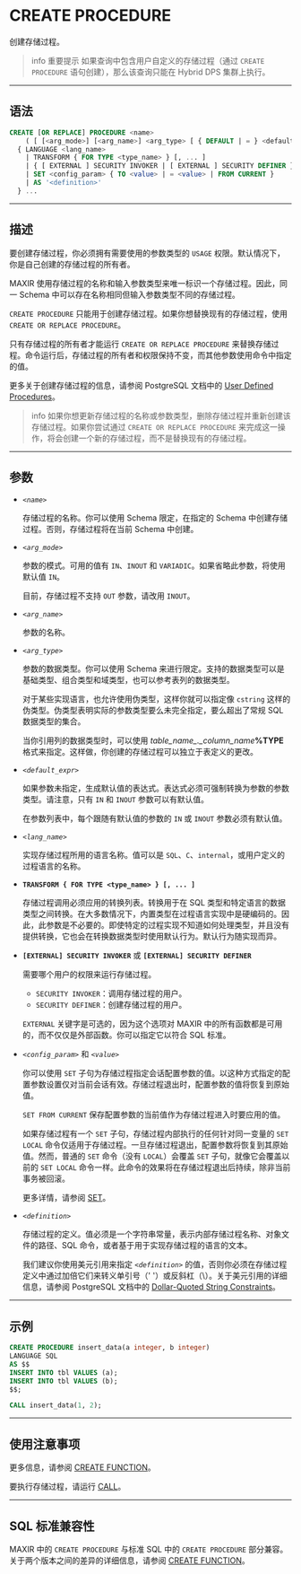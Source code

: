 CREATE PROCEDURE
=====

创建存储过程。

>info 重要提示
>如果查询中包含用户自定义的存储过程（通过 `CREATE PROCEDURE` 语句创建），那么该查询只能在 Hybrid DPS 集群上执行。

---

语法
--------

```sql
CREATE [OR REPLACE] PROCEDURE <name>    
    ( [ [<arg_mode>] [<arg_name>] <arg_type> [ { DEFAULT | = } <default_expr> ] [, ...] ] )
  { LANGUAGE <lang_name>
    | TRANSFORM { FOR TYPE <type_name> } [, ... ]
    | { [ EXTERNAL ] SECURITY INVOKER | [ EXTERNAL ] SECURITY DEFINER }
    | SET <config_param> { TO <value> | = <value> | FROM CURRENT }
    | AS '<definition>'
  } ...
```

---
描述
----------

要创建存储过程，你必须拥有需要使用的参数类型的 `USAGE` 权限。默认情况下，你是自己创建的存储过程的所有者。

MAXIR 使用存储过程的名称和输入参数类型来唯一标识一个存储过程。因此，同一 Schema 中可以存在名称相同但输入参数类型不同的存储过程。

`CREATE PROCEDURE` 只能用于创建存储过程。如果你想替换现有的存储过程，使用 `CREATE OR REPLACE PROCEDURE`。

只有存储过程的所有者才能运行 `CREATE OR REPLACE PROCEDURE` 来替换存储过程。命令运行后，存储过程的所有者和权限保持不变，而其他参数使用命令中指定的值。

更多关于创建存储过程的信息，请参阅 PostgreSQL 文档中的 [User Defined Procedures](https://www.postgresql.org/docs/12/xproc.html)。


>info
>如果你想更新存储过程的名称或参数类型，删除存储过程并重新创建该存储过程。如果你尝试通过 `CREATE OR REPLACE PROCEDURE` 来完成这一操作，将会创建一个新的存储过程，而不是替换现有的存储过程。

---

参数
----------

- _`<name>`_
    
    存储过程的名称。你可以使用 Schema 限定，在指定的 Schema 中创建存储过程。否则，存储过程将在当前 Schema 中创建。

- *`<arg_mode>`*

    参数的模式。可用的值有 `IN`、`INOUT` 和 `VARIADIC`。如果省略此参数，将使用默认值 `IN`。 

    目前，存储过程不支持 `OUT` 参数，请改用 `INOUT`。

- *`<arg_name>`*

    参数的名称。

- *`<arg_type>`*

    参数的数据类型。你可以使用 Schema 来进行限定。支持的数据类型可以是基础类型、组合类型和域类型，也可以参考表列的数据类型。

    对于某些实现语言，也允许使用伪类型，这样你就可以指定像 `cstring` 这样的伪类型。伪类型表明实际的参数类型要么未完全指定，要么超出了常规 SQL 数据类型的集合。
    
    当你引用列的数据类型时，可以使用 *table_name_._column_name*__%TYPE__ 格式来指定。这样做，你创建的存储过程可以独立于表定义的更改。

- *`<default_expr>`*

    如果参数未指定，生成默认值的表达式。表达式必须可强制转换为参数的参数类型。请注意，只有 `IN` 和 `INOUT` 参数可以有默认值。 

    在参数列表中，每个跟随有默认值的参数的 `IN` 或 `INOUT` 参数必须有默认值。 

- *`<lang_name>`*

    实现存储过程所用的语言名称。值可以是 `SQL`、`C`、`internal`，或用户定义的过程语言的名称。  

- **`TRANSFORM { FOR TYPE <type_name> } [, ... ]`** 

    存储过程调用必须应用的转换列表。转换用于在 SQL 类型和特定语言的数据类型之间转换。在大多数情况下，内置类型在过程语言实现中是硬编码的。因此，此参数是不必要的。即使特定的过程实现不知道如何处理类型，并且没有提供转换，它也会在转换数据类型时使用默认行为。默认行为随实现而异。

- **`[EXTERNAL] SECURITY INVOKER`** 或 **`[EXTERNAL] SECURITY DEFINER`**

    需要哪个用户的权限来运行存储过程。
    
    - `SECURITY INVOKER`：调用存储过程的用户。
    - `SECURITY DEFINER`：创建存储过程的用户。

    `EXTERNAL` 关键字是可选的，因为这个选项对 MAXIR 中的所有函数都是可用的，而不仅仅是外部函数。你可以指定它以符合 SQL 标准。

- *`<config_param>`* 和 *`<value>`*

    你可以使用 `SET` 子句为存储过程指定会话配置参数的值。以这种方式指定的配置参数设置仅对当前会话有效。存储过程退出时，配置参数的值将恢复到原始值。 

    `SET FROM CURRENT` 保存配置参数的当前值作为存储过程进入时要应用的值。

    如果存储过程有一个 `SET` 子句，存储过程内部执行的任何针对同一变量的 `SET LOCAL` 命令仅适用于存储过程。一旦存储过程退出，配置参数将恢复到其原始值。然而，普通的 `SET` 命令（没有 `LOCAL`）会覆盖 `SET` 子句，就像它会覆盖以前的 `SET LOCAL` 命令一样。此命令的效果将在存储过程退出后持续，除非当前事务被回滚。

    更多详情，请参阅 [SET](/maxir/Reference_Manual/sql-commands/set.md)。

- *`<definition>`*

    存储过程的定义。值必须是一个字符串常量，表示内部存储过程名称、对象文件的路径、SQL 命令，或者基于用于实现存储过程的语言的文本。

    我们建议你使用美元引用来指定 *`<definition>`* 的值，否则你必须在存储过程定义中通过加倍它们来转义单引号（' '）或反斜杠（\\）。关于美元引用的详细信息，请参阅 PostgreSQL 文档中的 [Dollar-Quoted String Constraints](https://www.postgresql.org/docs/current/sql-syntax-lexical.html#SQL-SYNTAX-DOLLAR-QUOTING)。


---

示例
-------------

```sql
CREATE PROCEDURE insert_data(a integer, b integer)
LANGUAGE SQL
AS $$
INSERT INTO tbl VALUES (a);
INSERT INTO tbl VALUES (b);
$$;

CALL insert_data(1, 2);
```


---

使用注意事项
-------------

更多信息，请参阅 [CREATE FUNCTION](/maxir/Reference_Manual/sql-commands/create-function.md)。

要执行存储过程，请运行 [CALL](/maxir/Reference_Manual/sql-commands/call.md)。


---

SQL 标准兼容性
-------------

MAXIR 中的 `CREATE PROCEDURE` 与标准 SQL 中的 `CREATE PROCEDURE` 部分兼容。关于两个版本之间的差异的详细信息，请参阅 [CREATE FUNCTION](/maxir/Reference_Manual/sql-commands/create-function.md)。
